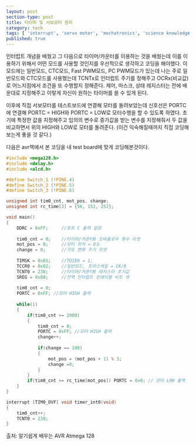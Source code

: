 ```yaml
---
layout: post
section-type: post
title: 타이머 및 서보모터 원리
category: tech
tags: [ 'interrupt', 'servo motor', 'mechatronics', 'science knowledge' ]
published: true
---
```


인터럽트 개념을 배웠고 그 다음으로 타이머/카운터를 이용하는 것을 배웠는데 이를 이용하기 위해서 어떤 모드를 사용할 것인지를 우선적으로 생각하고 코딩을 해야했다. 이 모드에는 일반모드, CTC모드, Fast PWM모드, PC PWM모드가 있는데 
나는 주로 일반모드와 CTC모드를 사용했는데 TCNTx로 인터럽트 주기를 정해주고 OCRx(비교값)로 어느지점에서 조건을 또 수행할지 정해준다. 제어, 마스크, 상태 레지스터는 전에 배운대로 지정해주고 이렇게 자신이 원하는 타이머를 쓸 수 있게 된다. 

이후에 직접 서보모터를 테스트보드에 연결해 모터를 돌려보았는데 신호선은 PORTC에 연결해 PORTC = HIGH와 PORTC = LOW로 모터수행을 할 수 있도록 하였다. 
초기에 특정한 값을 지정해주고 임의의 변수로 증가값을 받는 변수를 지정해줘서 두 값을 비교하면서 위의 HIGH와 LOW로 모터를 돌려준다. (이건 익숙해질때까지 직접 코딩해보는게 좋을 것 같다.)

다음은 avr책에서 본 코딩을 내 test board에 맞게 코딩해본것이다.

```c
#include <mega128.h>
#include <delay.h>
#include <alcd.h>

#define Switch_1 (!PINE.4)
#define Switch_2 (!PINE.5)
#define Switch_3 (!PINE.6)

unsigned int tim0_cnt, mot_pos, change;
unsigned int rc_time[3] = {56, 152, 252};

void main()
{        
    DDRC = 0xFF;     //포트 C 출력 설정
    
    tim0_cnt = 0;    //타이머/카운터0 오버플로우 횟수 리셋
    mot_pos = 0;     //모터 위치 = 0도
    change = 0;      //각도 변화 주기 리셋
    
    TIMSK = 0x01;    //TOIE0 = 1;
    TCCR0 = 0x02;    //일반모드, 프리스케일 = CK/8
    TCNT0 = 238;     //타이머/카운터0 레지스터 초기값
    SREG = 0x80;     //전역 인터럽트 인에이블 비트 셋
    
    tim0_cnt = 0;
    PORTC = 0xFF; //모터 HIGH 출력
    
    while(1)
    {
        if(tim0_cnt >= 2000)
        {
            tim0_cnt = 0;
            PORTC = 0xFF; //모터 HIGH 출력
            change++;
            
            if(change == 100)
            {
                mot_pos = (mot_pos + 1) % 3;
                change =0;
            }
        }
        if(tim0_cnt >= rc_time[mot_pos]) PORTC = 0x0; // 모터 LOW 출력
    }  
}

interrupt [TIM0_OVF] void timer_int0(void)
{
    tim0_cnt++;
    TCNT0 = 238;
}
```
출처: 알기쉽게 배우는 AVR Atmega 128
